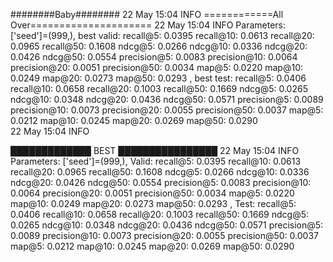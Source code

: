 

########Baby########
22 May 15:04    INFO 
============All Over=====================
22 May 15:04    INFO Parameters: ['seed']=(999,),
 best valid: recall@5: 0.0395    recall@10: 0.0613    recall@20: 0.0965    recall@50: 0.1608    ndcg@5: 0.0266    ndcg@10: 0.0336    ndcg@20: 0.0426    ndcg@50: 0.0554    precision@5: 0.0083    precision@10: 0.0064    precision@20: 0.0051    precision@50: 0.0034    map@5: 0.0220    map@10: 0.0249    map@20: 0.0273    map@50: 0.0293    ,
 best test: recall@5: 0.0406    recall@10: 0.0658    recall@20: 0.1003    recall@50: 0.1669    ndcg@5: 0.0265    ndcg@10: 0.0348    ndcg@20: 0.0436    ndcg@50: 0.0571    precision@5: 0.0089    precision@10: 0.0073    precision@20: 0.0055    precision@50: 0.0037    map@5: 0.0212    map@10: 0.0245    map@20: 0.0269    map@50: 0.0290    
22 May 15:04    INFO 

█████████████ BEST ████████████████
22 May 15:04    INFO    Parameters: ['seed']=(999,),
Valid: recall@5: 0.0395    recall@10: 0.0613    recall@20: 0.0965    recall@50: 0.1608    ndcg@5: 0.0266    ndcg@10: 0.0336    ndcg@20: 0.0426    ndcg@50: 0.0554    precision@5: 0.0083    precision@10: 0.0064    precision@20: 0.0051    precision@50: 0.0034    map@5: 0.0220    map@10: 0.0249    map@20: 0.0273    map@50: 0.0293    ,
Test: recall@5: 0.0406    recall@10: 0.0658    recall@20: 0.1003    recall@50: 0.1669    ndcg@5: 0.0265    ndcg@10: 0.0348    ndcg@20: 0.0436    ndcg@50: 0.0571    precision@5: 0.0089    precision@10: 0.0073    precision@20: 0.0055    precision@50: 0.0037    map@5: 0.0212    map@10: 0.0245    map@20: 0.0269    map@50: 0.0290    

